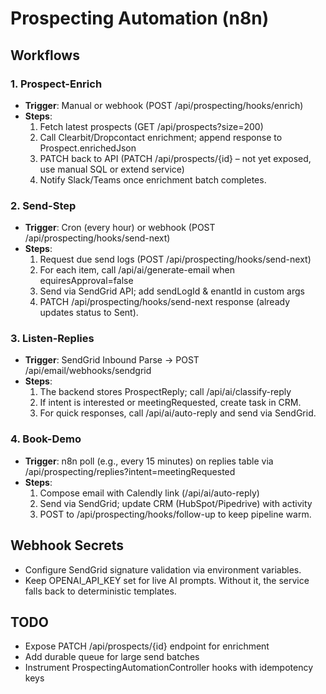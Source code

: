 # Prospecting Automation (n8n)

## Workflows

### 1. Prospect-Enrich
- **Trigger**: Manual or webhook (POST /api/prospecting/hooks/enrich)
- **Steps**:
  1. Fetch latest prospects (GET /api/prospects?size=200)
  2. Call Clearbit/Dropcontact enrichment; append response to Prospect.enrichedJson
  3. PATCH back to API (PATCH /api/prospects/{id} – not yet exposed, use manual SQL or extend service)
  4. Notify Slack/Teams once enrichment batch completes.

### 2. Send-Step
- **Trigger**: Cron (every hour) or webhook (POST /api/prospecting/hooks/send-next)
- **Steps**:
  1. Request due send logs (POST /api/prospecting/hooks/send-next)
  2. For each item, call /api/ai/generate-email when equiresApproval=false
  3. Send via SendGrid API; add sendLogId & 	enantId in custom args
  4. PATCH /api/prospecting/hooks/send-next response (already updates status to Sent).

### 3. Listen-Replies
- **Trigger**: SendGrid Inbound Parse → POST /api/email/webhooks/sendgrid
- **Steps**:
  1. The backend stores ProspectReply; call /api/ai/classify-reply
  2. If intent is interested or meetingRequested, create task in CRM.
  3. For quick responses, call /api/ai/auto-reply and send via SendGrid.

### 4. Book-Demo
- **Trigger**: n8n poll (e.g., every 15 minutes) on replies table via /api/prospecting/replies?intent=meetingRequested
- **Steps**:
  1. Compose email with Calendly link (/api/ai/auto-reply)
  2. Send via SendGrid; update CRM (HubSpot/Pipedrive) with activity
  3. POST to /api/prospecting/hooks/follow-up to keep pipeline warm.

## Webhook Secrets
- Configure SendGrid signature validation via environment variables.
- Keep OPENAI_API_KEY set for live AI prompts. Without it, the service falls back to deterministic templates.

## TODO
- Expose PATCH /api/prospects/{id} endpoint for enrichment
- Add durable queue for large send batches
- Instrument ProspectingAutomationController hooks with idempotency keys
